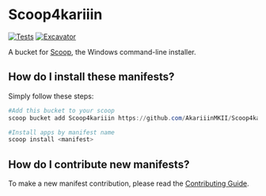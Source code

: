 # Scoop4kariiin

[![Tests](https://github.com/AkariiinMKII/Scoop4kariiin/actions/workflows/ci.yml/badge.svg)](https://github.com/AkariiinMKII/Scoop4kariiin/actions/workflows/ci.yml) [![Excavator](https://github.com/AkariiinMKII/Scoop4kariiin/actions/workflows/excavator.yml/badge.svg)](https://github.com/AkariiinMKII/Scoop4kariiin/actions/workflows/excavator.yml)

A bucket for [Scoop](https://scoop.sh), the Windows command-line installer.

## How do I install these manifests?

Simply follow these steps:

```PowerShell
#Add this bucket to your scoop
scoop bucket add Scoop4kariiin https://github.com/AkariiinMKII/Scoop4kariiin

#Install apps by manifest name
scoop install <manifest>
```

## How do I contribute new manifests?

To make a new manifest contribution, please read the [Contributing Guide](https://github.com/ScoopInstaller/.github/blob/main/.github/CONTRIBUTING.md).
